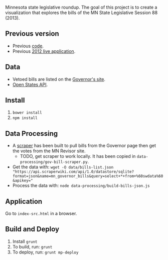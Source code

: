Minnesota state legislative roundup.  The goal of this project is to create a visualization that explores the bills of the MN State Legislative Session 88 (2013).

## Previous version

* Previous [code](https://github.com/zzolo/minnpost-legislature-roundup-201).
* Previous [2012 live application](http://www.minnpost.com/data/2012/05/2012-legislative-session-what-did-they-pass). 

## Data

* Vetoed bills are listed on the [Governor's site](http://mn.gov/governor/resources/legislation/).
* [Open States API](http://sunlightlabs.github.io/openstates-api/).

## Install

1. `bower install`
1. `npm install`

## Data Processing

* A [scraper](https://scraperwiki.com/scrapers/mn_governor_bills/) has been built to pull bills from the Governor page then get the votes from the MN Revisor site.
    * TODO, get scraper to work locally.  It has been copied in `data-processing/gov-bill-scraper.py`.
* Get the data with: `wget -O data/bills-list.json "https://api.scraperwiki.com/api/1.0/datastore/sqlite?format=json&name=mn_governor_bills&query=select+*+from+%60swdata%60&apikey="`
* Process the data with: `node data-processing/build-bills-json.js`
 
## Application

Go to `index-src.html` in a browser.

## Build and Deploy

1. Install `grunt`
1. To build, run: `grunt`
1. To deploy, run: `grunt mp-deploy`

